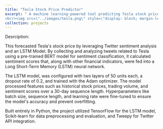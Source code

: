 ```yaml
---
title: "Tesla Stock Price Predictor"
excerpt: " A machine learning-powered tool predicting Tesla stock prices using real-time Twitter sentiment analysis.
<br/><img src=\"../images/tesla.png\" style=\"display: block; margin-left: auto; margin-right: auto; width: 50%;\"/>"
collection: projects
---
```

Desrciption:

This forecasted Tesla's stock price by leveraging Twitter sentiment analysis and an LSTM Model. By collecting and analyzing tweets related to Tesla using a pre-trained BERT model for sentiment classification, it calculated sentiment scores that, along with other financial indicators, were fed into a Long Short-Term Memory (LSTM) neural network.

The LSTM model, was configured with two layers of 50 units each, a dropout rate of 0.2, and trained with the Adam optimizer. The model processed features such as historical stock prices, trading volume, and sentiment scores over a 30-day sequence length. Hyperparameters like batch size, sequence length, and learning rate were fine-tuned to ensure the model's accuracy and prevent overfitting.

Built entirely in Python, the project utilized TensorFlow for the LSTM model, Scikit-learn for data preprocessing and evaluation, and Tweepy for Twitter API integration. 